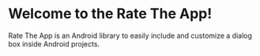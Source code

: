 Welcome to the Rate The App!
============================

Rate The App is an Android library to easily include and customize a dialog box inside Android projects.

